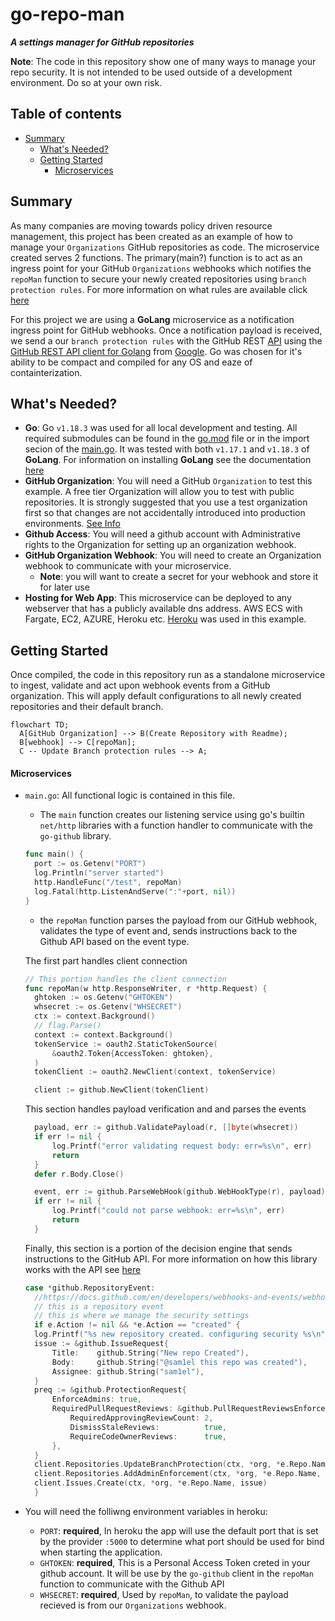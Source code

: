 # go-repo-man
***A settings manager for GitHub repositories***

**Note**:  The code in this repository show one of many ways to manage your repo security. It is not intended to be used outside of a development environment. Do so at your own risk.

## Table of contents

+ [Summary](#summary)
  + [What's Needed?](#whats-needed)
  + [Getting Started](#getting-started)
    + [Microservices](#microservices)
      <!-- + [Components - Standalone Web Application](#components---standalone-web-application) -->
      <!-- + [Getting Started - Standalone Web Application](#getting-started---standalone-web-application) -->
      <!-- + [Deploy Web App - Standalone Web Application](#deploy-web-app---standalone-web-application) -->
      <!-- + [Setting up the GitHub Organization Webhook - Standalone Web Application](#setting-up-the-github-organization-webhook---standalone-web-application) -->
    <!-- + [Usage - Repository Dispatch](#usage---repository-dispatch) -->
  <!-- + [References](#references) -->
  <!-- + [TODO](#todo) -->

## Summary

 As many companies are moving towards policy driven resource management, this project has been created as an example of how to manage your `Organizations` GitHub repositories as code. The microservice created serves 2 functions. The primary(main?) function is to act as an ingress point for your GitHub `Organizations` webhooks which notifies the `repoMan` function to secure your newly created repositories using `branch protection rules`. For more information on what rules are available click [here](https://docs.github.com/en/repositories/configuring-branches-and-merges-in-your-repository/defining-the-mergeability-of-pull-requests/managing-a-branch-protection-rule)

For this project we are using a **GoLang** microservice as a notification ingress point for GitHub webhooks. Once a notification payload is received, we send a our `branch protection rules` with the GitHub REST [API](https://docs.github.com/en/rest) using the [GitHub REST API client for Golang](https://github.com/google/go-github) from [Google](https://github.com/google). Go was chosen for it's ability to be compact and compiled for any OS and eaze of containterization.

## What's Needed?

- **Go**: Go `v1.18.3` was used for all local development and testing. All required submodules can be found in the [go.mod](go.mod) file or in the import secion of the [main.go](main.go). It was tested with both `v1.17.1` and `v1.18.3` of **GoLang**. For information on installing **GoLang** see the documentation [here](https://go.dev/doc/install)
- **GitHub Organization**:  You will need a GitHub `Organization` to test this example. A free tier Organization will allow you to test with public repositories. It is strongly suggested that you  use a test organization first so that changes are not accidentally introduced into production environments. [See Info](https://docs.github.com/en/organizations/collaborating-with-groups-in-organizations/creating-a-new-organization-from-scratch)
- **Github Access**: You will need a github account with Administrative rights to the Organization for setting up an organization webhook.
- **GitHub Organization Webhook**: You will need to create an Organization webhook to communicate with your microservice.
  - **Note**: you will want to create a secret for your webhook and store it for later use
- **Hosting for Web App**: This microservice can be deployed to any webserver that has a publicly available dns address. AWS ECS with Fargate, EC2, AZURE, Heroku etc.  [Heroku](https://www.heroku.com/) was used in this example.

## Getting Started

Once compiled, the code in this repository run as a standalone microservice to ingest, validate and act upon webhook events from a GitHub organization. This will apply default configurations to all newly created repositories and their default branch.

```mermaid
flowchart TD;
  A[GitHub Organization] --> B(Create Repository with Readme);
  B[webhook] --> C[repoMan];
  C -- Update Branch protection rules --> A;
```

#### Microservices

- `main.go`: All functional logic is contained in this file.
  - The `main` function creates our listening service using go's builtin `net/http` libraries with a function handler to communicate with the `go-github` library.
  ```go
  func main() {
	port := os.Getenv("PORT")
	log.Println("server started")
	http.HandleFunc("/test", repoMan)
	log.Fatal(http.ListenAndServe(":"+port, nil))
  }
  ```
  - the `repoMan` function parses the payload from our GitHub webhook, validates the type of event and, sends instructions back to the Github API based on the event type.

  The first part handles client connection
  ```go
  // This portion handles the client connection
  func repoMan(w http.ResponseWriter, r *http.Request) {
	ghtoken := os.Getenv("GHTOKEN")
	whsecret := os.Getenv("WHSECRET")
	ctx := context.Background()
	// flag.Parse()
	context := context.Background()
	tokenService := oauth2.StaticTokenSource(
		&oauth2.Token{AccessToken: ghtoken},
	)
	tokenClient := oauth2.NewClient(context, tokenService)

	client := github.NewClient(tokenClient)
  ```

  This section handles payload verification and and parses the events
  ```go
  	payload, err := github.ValidatePayload(r, []byte(whsecret))
	if err != nil {
		log.Printf("error validating request body: err=%s\n", err)
		return
	}
	defer r.Body.Close()

	event, err := github.ParseWebHook(github.WebHookType(r), payload)
	if err != nil {
		log.Printf("could not parse webhook: err=%s\n", err)
		return
	}
  ```

  Finally, this section is a portion of the decision engine that sends instructions to the GitHub API. For more information on how this library works with the API see [here](https://pkg.go.dev/github.com/google/go-github@v17.0.0+incompatible/github#RepositoriesService.UpdateBranchProtection)

  ```go
  case *github.RepositoryEvent:
	//https://docs.github.com/en/developers/webhooks-and-events/webhooks/webhook-events-and-payloads#repository
	// this is a repository event
	// this is where we manage the security settings
	if e.Action != nil && *e.Action == "created" {
	log.Printf("%s new repository created. configuring security %s\n")
	issue := &github.IssueRequest{
		Title:    github.String("New repo Created"),
		Body:     github.String("@sam1el this repo was created"),
		Assignee: github.String("sam1el"),
	}
	preq := &github.ProtectionRequest{
		EnforceAdmins: true,
		RequiredPullRequestReviews: &github.PullRequestReviewsEnforcementRequest{
			RequiredApprovingReviewCount: 2,
			DismissStaleReviews:          true,
			RequireCodeOwnerReviews:      true,
		},
	}
	client.Repositories.UpdateBranchProtection(ctx, *org, *e.Repo.Name, "main", preq)
	client.Repositories.AddAdminEnforcement(ctx, *org, *e.Repo.Name, "main")
	client.Issues.Create(ctx, *org, *e.Repo.Name, issue)
	}
    ```

- You will need the folliwng environment variables in heroku:
  - `PORT`: **required**, In heroku the app will use the default port that is set by the provider `:5000` to determine what port should be used for bind when starting the application.
  - `GHTOKEN`: **required**, This is a Personal Access Token creted in your github account. It will be use by the `go-github` client in the `repoMan` function to communicate with the Github API
  - `WHSECRET`: **required**, Used by `repoMan`, to validate the payload recieved is from our `Organizations` webhook.
